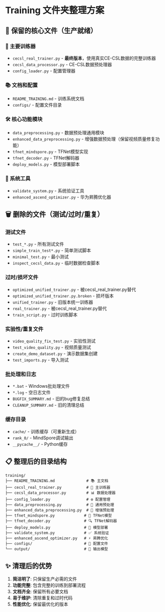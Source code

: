 # Training 文件夹整理方案

## 📁 保留的核心文件（生产就绪）

### 🎯 主要训练器
- `cecsl_real_trainer.py` - **最终版本**，使用真实CE-CSL数据的完整训练器
- `cecsl_data_processor.py` - CE-CSL数据预处理器
- `config_loader.py` - 配置管理器

### 📚 文档和配置
- `README_TRAINING.md` - 训练系统文档
- `configs/` - 配置文件目录

### 🛠️ 核心功能模块
- `data_preprocessing.py` - 数据预处理通用模块
- `enhanced_data_preprocessing.py` - 增强数据预处理（保留视频质量修复功能）
- `tfnet_mindspore.py` - TFNet模型实现
- `tfnet_decoder.py` - TFNet解码器
- `deploy_models.py` - 模型部署脚本

### 🔧 系统工具
- `validate_system.py` - 系统验证工具
- `enhanced_ascend_optimizer.py` - 华为昇腾优化器

## 🗑️ 删除的文件（测试/过时/重复）

### 测试文件
- `test_*.py` - 所有测试文件
- `simple_train_test*.py` - 简单测试脚本
- `minimal_test.py` - 最小测试
- `inspect_cecsl_data.py` - 临时数据检查脚本

### 过时/损坏文件
- `optimized_unified_trainer.py` - 被cecsl_real_trainer.py替代
- `optimized_unified_trainer.py.broken` - 损坏版本
- `unified_trainer.py` - 旧版本统一训练器
- `real_trainer.py` - 被cecsl_real_trainer.py替代
- `train_script.py` - 过时训练脚本

### 实验性/重复文件
- `video_quality_fix_test.py` - 实验性测试
- `test_video_quality.py` - 视频质量测试
- `create_demo_dataset.py` - 演示数据集创建
- `test_imports.py` - 导入测试

### 批处理和日志
- `*.bat` - Windows批处理文件
- `*.log` - 空日志文件
- `BUGFIX_SUMMARY.md` - 旧的bug修复总结
- `CLEANUP_SUMMARY.md` - 旧的清理总结

### 缓存目录
- `cache/` - 训练缓存（可重新生成）
- `rank_0/` - MindSpore调试输出
- `__pycache__/` - Python缓存

## 📋 整理后的目录结构

```
training/
├── README_TRAINING.md              # 📚 主文档
├── cecsl_real_trainer.py           # 🎯 主训练器
├── cecsl_data_processor.py         # 📊 数据处理器
├── config_loader.py                # ⚙️ 配置管理
├── data_preprocessing.py           # 🔧 通用预处理
├── enhanced_data_preprocessing.py  # 🚀 增强预处理
├── tfnet_mindspore.py             # 🧠 TFNet模型
├── tfnet_decoder.py               # 🔍 TFNet解码器
├── deploy_models.py               # 🚀 模型部署
├── validate_system.py             # ✅ 系统验证
├── enhanced_ascend_optimizer.py   # ⚡ 昇腾优化
├── configs/                       # 📁 配置文件
└── output/                        # 📁 输出模型
```

## ✨ 清理后的优势

1. **简洁明了**: 只保留生产必需的文件
2. **功能完整**: 包含完整的训练到部署流程
3. **文档齐全**: 保留所有必要文档
4. **易于维护**: 清除重复和过时代码
5. **性能优化**: 保留最优化的版本
